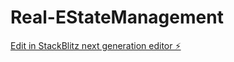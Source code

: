 # Real-EStateManagement

[Edit in StackBlitz next generation editor ⚡️](https://stackblitz.com/~/github.com/Sumitdhondikar0/Real-EStateManagement)